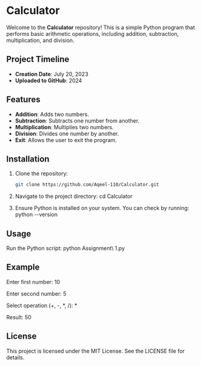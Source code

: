 # Calculator

Welcome to the **Calculator** repository! This is a simple Python program that performs basic arithmetic operations, including addition, subtraction, multiplication, and division.

## Project Timeline
- **Creation Date**: July 20, 2023
- **Uploaded to GitHub**: 2024

## Features

- **Addition**: Adds two numbers.
- **Subtraction**: Subtracts one number from another.
- **Multiplication**: Multiplies two numbers.
- **Division**: Divides one number by another.
- **Exit**: Allows the user to exit the program.

## Installation

1. Clone the repository:
   ```bash
   git clone https://github.com/Aqeel-110/Calculator.git

2. Navigate to the project directory:
   cd Calculator

3. Ensure Python is installed on your system. You can check by running:
   python --version

## Usage

   Run the Python script:
   python Assignment\ 1.py

## Example

   Enter first number: 10
   
   Enter second number: 5
   
   Select operation (+, -, *, /): *
   
   Result: 50

## License

   This project is licensed under the MIT License. See the LICENSE file for details.
